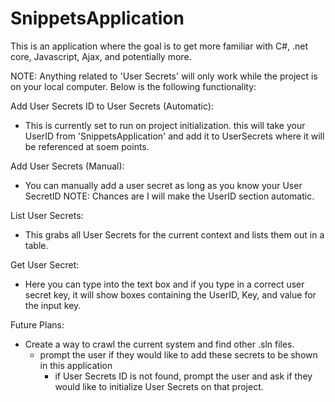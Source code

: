 # SnippetsApplication
This is an application where the goal is to get more familiar with C#, .net core, Javascript, Ajax, and potentially more.

NOTE: Anything related to 'User Secrets' will only work while the project is on your local computer.
Below is the following functionality:

Add User Secrets ID to User Secrets (Automatic):
- This is currently set to run on project initialization. this will take your UserID from 'SnippetsApplication' and add it to UserSecrets where it will be referenced at soem points.

Add User Secrets (Manual):
- You can manually add a user secret as long as you know your User SecretID
NOTE: Chances are I will make the UserID section automatic.

List User Secrets:
- This grabs all User Secrets for the current context and lists them out in a table.

Get User Secret:
- Here you can type into the text box and if you type in a correct user secret key, it will show boxes containing the UserID, Key, and value for the input key.

Future  Plans:
- Create a way to crawl the current system and find other .sln files.
  - prompt the user if they would like to add these secrets to be shown in this application
    - if User Secrets ID is not found, prompt the user and ask if they would like to initialize User Secrets on that project.
